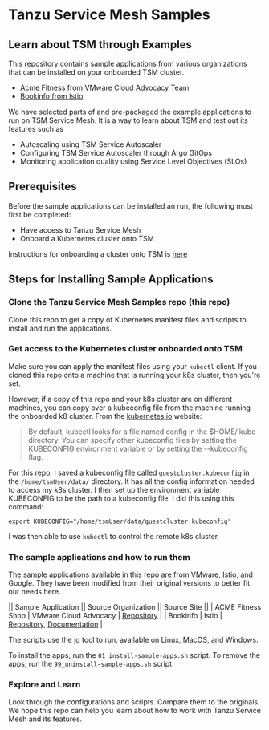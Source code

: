 # Tanzu Service Mesh Samples

## Learn about TSM through Examples

This repository contains sample applications from various organizations that can
be installed on your onboarded TSM cluster.

- [Acme Fitness from VMware Cloud Advocacy Team](https://github.com/vmwarecloudadvocacy/acme_fitness_demo)
- [Bookinfo from Istio](https://istio.io/latest/docs/examples/bookinfo/)

We have selected parts of and pre-packaged the example applications to run on TSM
Service Mesh. It is a way to learn about TSM and test out its features such as

- Autoscaling using TSM Service Autoscaler
- Configuring TSM Service Autoscaler through Argo GitOps
- Monitoring application quality using Service Level Objectives (SLOs)

## Prerequisites

Before the sample applications can be installed an run, the following must first
be completed:

- Have access to Tanzu Service Mesh
- Onboard a Kubernetes cluster onto TSM

Instructions for onboarding a cluster onto TSM is [here](https://docs.vmware.com/en/VMware-Tanzu-Service-Mesh/services/getting-started-guide/GUID-DE9746FD-8369-4B1E-922C-67CF4FB22D21.html)

## Steps for Installing Sample Applications

### Clone the Tanzu Service Mesh Samples repo (this repo)

Clone this repo to get a copy of Kubernetes manifest files and scripts to install
and run the applications.

### Get access to the Kubernetes cluster onboarded onto TSM

Make sure you can apply the manifest files using your `kubectl` client. If you cloned
this repo onto a machine that is running your k8s cluster, then you're set.

However, if a copy of this repo and your k8s cluster are on different machines,
you can copy over a kubeconfig file from the machine running the onboarded k8
cluster. From the [kubernetes.io](https://kubernetes.io/docs/concepts/configuration/organize-cluster-access-kubeconfig/) website:

> By default, kubectl looks for a file named config in the $HOME/.kube directory.
You can specify other kubeconfig files by setting the KUBECONFIG environment variable
or by setting the --kubeconfig flag.

For this repo, I saved a kubeconfig file called `guestcluster.kubeconfig` in the
`/home/tsmUser/data/` directory. It has all the config information needed to access
my k8s cluster. I then set up the environment variable KUBECONFIG to be the path
to a kubeconfig file. I did this using this command:

`export KUBECONFIG="/home/tsmUser/data/guestcluster.kubeconfig"`

I was then able to use `kubectl` to control the remote k8s cluster.

### The sample applications and how to run them

The sample applications available in this repo are from VMware, Istio, and Google.
They have been modified from their original versions to better fit our needs here.

|| Sample Application || Source Organization || Source Site ||
| ACME Fitness Shop | VMware Cloud Advocacy | [Repository](https://github.com/vmwarecloudadvocacy/acme_fitness_demo) |
| Bookinfo | Istio | [Repository](https://github.com/istio/istio/tree/master/samples/bookinfo), [Documentation](https://istio.io/latest/docs/examples/bookinfo/) |

The scripts use the [jq](https://stedolan.github.io/jq/) tool to run, available
on Linux, MacOS, and Windows.

To install the apps, run the `01_install-sample-apps.sh` script.
To remove the apps, run the `99_uninstall-sample-apps.sh` script.

### Explore and Learn

Look through the configurations and scripts. Compare them to the originals. We hope
this repo can help you learn about how to work with Tanzu Service Mesh and its
features.
